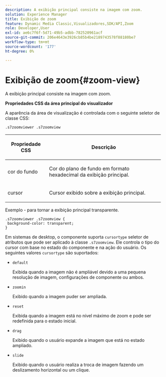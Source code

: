 ```yaml
---
description: A exibição principal consiste na imagem com zoom.
solution: Experience Manager
title: Exibição de zoom
feature: Dynamic Media Classic,Visualizadores,SDK/API,Zoom
role: Developer,User
exl-id: ae6c7f6f-5d71-49b5-adbb-782520961acf
source-git-commit: 206e4643e3926cb85b4be2189743578f88180be7
workflow-type: tm+mt
source-wordcount: '177'
ht-degree: 0%

---
```


# Exibição de zoom{#zoom-view}

A exibição principal consiste na imagem com zoom.

<!--<a id="section_061E550C1C1D4DB2BD663A898895B38C"></a>-->

**Propriedades CSS da área principal do visualizador**

A aparência da área de visualização é controlada com o seguinte seletor de classe CSS:

```
.s7zoomviewer .s7zoomview
```

<table id="table_94EE3F5BBE4547C0B4943471CEE7EDE4"> 
 <thead> 
  <tr> 
   <th colname="col1" class="entry"> <p> Propriedade CSS </p> </th> 
   <th colname="col2" class="entry"> <p>Descrição </p> </th> 
  </tr> 
 </thead>
 <tbody> 
  <tr> 
   <td colname="col1"> <p> <span class="codeph"> cor do fundo  </span> </p> </td> 
   <td colname="col2"> <p> Cor do plano de fundo em formato hexadecimal da exibição principal. </p> </td> 
  </tr> 
  <tr> 
   <td colname="col1"> <p> <span class="codeph"> cursor  </span> </p> </td> 
   <td colname="col2"> <p>Cursor exibido sobre a exibição principal. </p> </td> 
  </tr> 
 </tbody> 
</table>

Exemplo - para tornar a exibição principal transparente.

```
.s7zoomviewer .s7zoomview { 
 background-color: transparent; 
}
```

Em sistemas de desktop, o componente suporta `cursortype` seletor de atributos que pode ser aplicado à classe `.s7zoomview`. Ele controla o tipo do cursor com base no estado do componente e na ação do usuário. Os seguintes valores `cursortype` são suportados:

* `default`

   Exibida quando a imagem não é ampliável devido a uma pequena resolução de imagem, configurações de componente ou ambos.

* `zoomin`

   Exibido quando a imagem puder ser ampliada.

* `reset`

   Exibida quando a imagem está no nível máximo de zoom e pode ser redefinida para o estado inicial.

* `drag`

   Exibido quando o usuário expande a imagem que está no estado ampliado.

* `slide`

   Exibido quando o usuário realiza a troca de imagem fazendo um deslizamento horizontal ou um clique.
